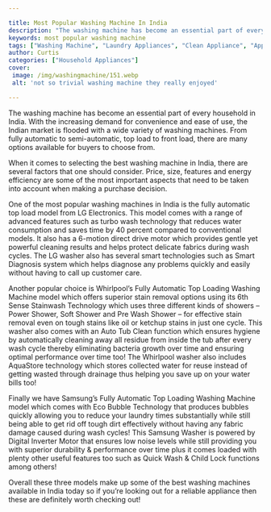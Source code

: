 ```yaml
---

title: Most Popular Washing Machine In India
description: "The washing machine has become an essential part of every household in India. With the increasing demand for convenience and ease ...lets find out"
keywords: most popular washing machine
tags: ["Washing Machine", "Laundry Appliances", "Clean Appliance", "Appliance Guide"]
author: Curtis
categories: ["Household Appliances"]
cover: 
 image: /img/washingmachine/151.webp
 alt: 'not so trivial washing machine they really enjoyed'

---
```


The washing machine has become an essential part of every household in India. With the increasing demand for convenience and ease of use, the Indian market is flooded with a wide variety of washing machines. From fully automatic to semi-automatic, top load to front load, there are many options available for buyers to choose from. 

When it comes to selecting the best washing machine in India, there are several factors that one should consider. Price, size, features and energy efficiency are some of the most important aspects that need to be taken into account when making a purchase decision. 

One of the most popular washing machines in India is the fully automatic top load model from LG Electronics. This model comes with a range of advanced features such as turbo wash technology that reduces water consumption and saves time by 40 percent compared to conventional models. It also has a 6-motion direct drive motor which provides gentle yet powerful cleaning results and helps protect delicate fabrics during wash cycles. The LG washer also has several smart technologies such as Smart Diagnosis system which helps diagnose any problems quickly and easily without having to call up customer care. 

Another popular choice is Whirlpool’s Fully Automatic Top Loading Washing Machine model which offers superior stain removal options using its 6th Sense Stainwash Technology which uses three different kinds of showers – Power Shower, Soft Shower and Pre Wash Shower – for effective stain removal even on tough stains like oil or ketchup stains in just one cycle. This washer also comes with an Auto Tub Clean function which ensures hygiene by automatically cleaning away all residue from inside the tub after every wash cycle thereby eliminating bacteria growth over time and ensuring optimal performance over time too! The Whirlpool washer also includes AquaStore technology which stores collected water for reuse instead of getting wasted through drainage thus helping you save up on your water bills too! 

Finally we have Samsung’s Fully Automatic Top Loading Washing Machine model which comes with Eco Bubble Technology that produces bubbles quickly allowing you to reduce your laundry times substantially while still being able to get rid off tough dirt effectively without having any fabric damage caused during wash cycles! This Samsung Washer is powered by Digital Inverter Motor that ensures low noise levels while still providing you with superior durability & performance over time plus it comes loaded with plenty other useful features too such as Quick Wash & Child Lock functions among others! 

Overall these three models make up some of the best washing machines available in India today so if you’re looking out for a reliable appliance then these are definitely worth checking out!
